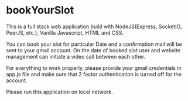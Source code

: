 # bookYourSlot

This is a full stack web application build with NodeJS(Express, SocketIO, PeerJS, etc.), Vanilla Javascript, HTML and CSS.

You can book your slot for particular Date and a confirmation mail will be sent to your gmail account. 
On the date of booked slot user and website management can initiate a video call between each other.

For everything to work properly, please provide your gmail credentials in app.js file and make sure that 2 factor authentication is turned off for the account.

Please run this application on local network.
